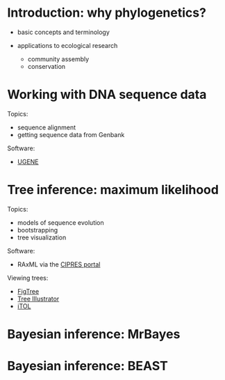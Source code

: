 # Introduction: why phylogenetics?

* basic concepts and terminology
* applications to ecological research

	* community assembly
	* conservation

# Working with DNA sequence data

Topics:

* sequence alignment
* getting sequence data from Genbank

Software:

* [UGENE](http://ugene.net/download.html)


# Tree inference: maximum likelihood

Topics:

* models of sequence evolution
* bootstrapping
* tree visualization

Software:

* RAxML via the [CIPRES portal](https://www.phylo.org/)

Viewing trees:

* [FigTree](http://tree.bio.ed.ac.uk/software/figtree/)
* [Tree Illustrator](http://rawgit.com/OpenTreeOfLife/tree-illustrator/master/stylist/stylist.html)
* [iTOL](http://itol.embl.de/)

# Bayesian inference: MrBayes

# Bayesian inference: BEAST
